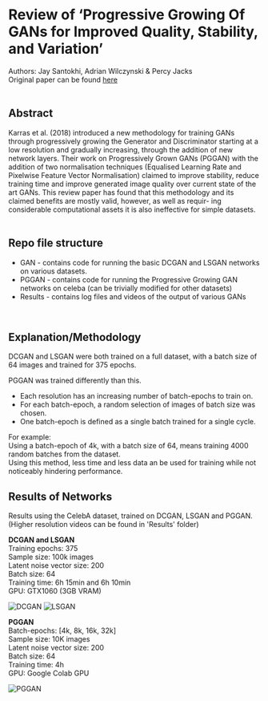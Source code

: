 # Review of ‘Progressive Growing Of GANs for Improved Quality, Stability, and Variation’
Authors: Jay Santokhi, Adrian Wilczynski & Percy Jacks<br />
Original paper can be found [here](https://openreview.net/forum?id=Hk99zCeAb)
<br />
<br />

## Abstract
Karras et al. (2018) introduced a new methodology for training GANs through progressively growing the Generator and Discriminator starting at a low resolution and gradually increasing, through the addition of new network layers. Their work on Progressively Grown GANs (PGGAN) with the addition of two normalisation techniques (Equalised Learning Rate and Pixelwise Feature Vector Normalisation) claimed to improve stability, reduce training time and improve generated image quality over current state of the art GANs. This review paper has found that this methodology and its claimed benefits are mostly valid, however, as well as requir- ing considerable computational assets it is also ineffective for simple datasets.
<br />
<br />

## Repo file structure
* GAN - contains code for running the basic DCGAN and LSGAN networks on various datasets.
* PGGAN - contains code for running the Progressive Growing GAN networks on celeba (can be trivially modified for other datasets)
* Results - contains log files and videos of the output of various GANs
<br />

## Explanation/Methodology
DCGAN and LSGAN were both trained on a full dataset, with a batch size of 64 images and trained for 375 epochs.

PGGAN was trained differently than this.
* Each resolution has an increasing number of batch-epochs to train on.
* For each batch-epoch, a random selection of images of batch size was chosen.
* One batch-epoch is defined as a single batch trained for a single cycle.

For example:<br />
Using a batch-epoch of 4k, with a batch size of 64, means training 4000 random batches from the dataset.<br />
Using this method, less time and less data an be used for training while not noticeably hindering performance.
<br />

## Results of Networks
Results using the CelebA dataset, trained on DCGAN, LSGAN and PGGAN.<br />
(Higher resolution videos can be found in 'Results' folder)

**DCGAN and LSGAN**<br />
Training epochs: 375<br />
Sample size: 100k images<br />
Latent noise vector size: 200<br />
Batch size: 64<br />
Training time: 6h 15min and 6h 10min<br />
GPU: GTX1060 (3GB VRAM)

![DCGAN](/Results/CelebA/dcgan_celeba32.gif) ![LSGAN](/Results/CelebA/lsgan_celeba32.gif)

**PGGAN**<br />
Batch-epochs: [4k, 8k, 16k, 32k]<br />
Sample size: 10K images<br />
Latent noise vector size: 200<br />
Batch size: 64<br />
Training time: 4h<br />
GPU: Google Colab GPU

![PGGAN](/Results/CelebA/pggan_celeba32.gif)

